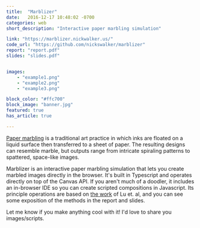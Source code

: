 ```yaml
---
title:  "Marblizer"
date:   2016-12-17 10:48:02 -0700
categories: web
short_description: "Interactive paper marbling simulation"

link: "https://marblizer.nickwalker.us/"
code_url: "https://github.com/nickswalker/marblizer"
report: "report.pdf"
slides: "slides.pdf"


images:
    - "example1.png"
    - "example2.png"
    - "example3.png"

block_color: "#ffc700"
block_image: "banner.jpg"
featured: true
has_article: true

---
```


[Paper marbling](https://en.wikipedia.org/wiki/Paper_marbling) is a traditional art practice in which inks are floated on a liquid surface then transferred to a sheet of paper. The resulting designs can resemble marble, but outputs range from intricate spiraling patterns to spattered, space-like images.

Marblizer is an interactive paper marbling simulation that lets you create marbled images directly in the browser. It's built in Typescript and operates directly on top of the Canvas API. If you aren't much of a doodler, it includes an in-browser IDE so you can create scripted compositions in Javascript. Its principle operations are based on [the work](http://www.cad.zju.edu.cn/home/jin/cga2012/cga2012.htm) of Lu et. al, and you can see some exposition of the methods in the report and slides.

Let me know if you make anything cool with it! I'd love to share you images/scripts.
